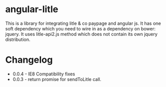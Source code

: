 angular-litle
=============
This is a library for integrating litle & co paypage and angular js.
It has one soft dependency which you need to wire in as a dependency on bower: jquery.
It uses litle-api2.js method which does not contain its own jquery distribution.

Changelog
============
- 0.0.4 - IE8 Compatibility fixes
- 0.0.3 - return promise for sendToLitle call.
